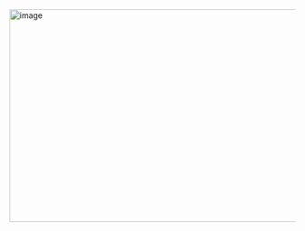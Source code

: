 <img width="979" height="374" alt="image" src="https://github.com/user-attachments/assets/ab5c9528-4d66-4024-969a-54df01068fa8" />


